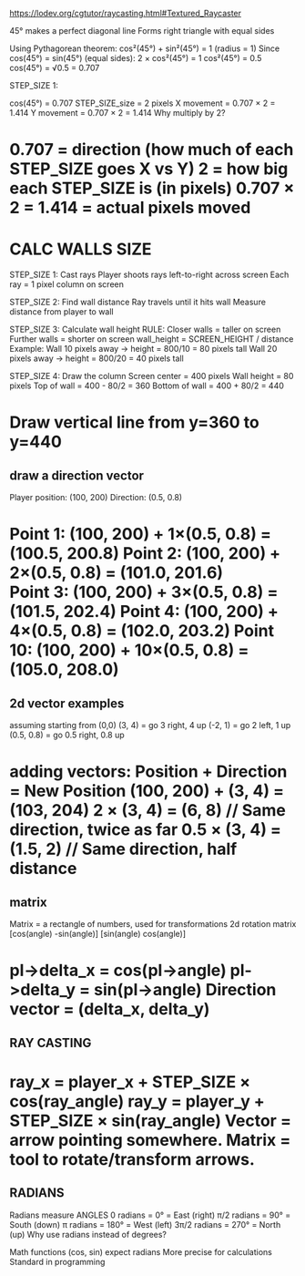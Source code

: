 https://lodev.org/cgtutor/raycasting.html#Textured_Raycaster

45° makes a perfect diagonal line
Forms right triangle with equal sides

Using Pythagorean theorem:
cos²(45°) + sin²(45°) = 1  (radius = 1)
Since cos(45°) = sin(45°) (equal sides):
2 × cos²(45°) = 1
cos²(45°) = 0.5
cos(45°) = √0.5 = 0.707

STEP_SIZE 1:

cos(45°) = 0.707
STEP_SIZE_size = 2 pixels
X movement = 0.707 × 2 = 1.414
Y movement = 0.707 × 2 = 1.414
Why multiply by 2?

0.707 = direction (how much of each STEP_SIZE goes X vs Y)
2 = how big each STEP_SIZE is (in pixels)
0.707 × 2 = 1.414 = actual pixels moved
=======================================
CALC WALLS SIZE
=======================================

STEP_SIZE 1: Cast rays
Player shoots rays left-to-right across screen
Each ray = 1 pixel column on screen

STEP_SIZE 2: Find wall distance
Ray travels until it hits wall
Measure distance from player to wall

STEP_SIZE 3: Calculate wall height
RULE: Closer walls = taller on screen
      Further walls = shorter on screen
wall_height = SCREEN_HEIGHT / distance
Example:
Wall 10 pixels away → height = 800/10 = 80 pixels tall
Wall 20 pixels away → height = 800/20 = 40 pixels tall

STEP_SIZE 4: Draw the column
Screen center = 400 pixels
Wall height = 80 pixels
Top of wall = 400 - 80/2 = 360
Bottom of wall = 400 + 80/2 = 440

Draw vertical line from y=360 to y=440
================================================
draw a direction vector
------------------------------------------------
Player position: (100, 200)
Direction: (0.5, 0.8)

Point 1: (100, 200) + 1×(0.5, 0.8) = (100.5, 200.8)
Point 2: (100, 200) + 2×(0.5, 0.8) = (101.0, 201.6)  
Point 3: (100, 200) + 3×(0.5, 0.8) = (101.5, 202.4)
Point 4: (100, 200) + 4×(0.5, 0.8) = (102.0, 203.2)
Point 10: (100, 200) + 10×(0.5, 0.8) = (105.0, 208.0)
=================================================
2d vector examples
-------------------------------------------------
assuming starting from (0,0)
(3, 4) = go 3 right, 4 up
(-2, 1) = go 2 left, 1 up
(0.5, 0.8) = go 0.5 right, 0.8 up

adding vectors:
Position + Direction = New Position
(100, 200) + (3, 4) = (103, 204)
2 × (3, 4) = (6, 8)  // Same direction, twice as far
0.5 × (3, 4) = (1.5, 2)  // Same direction, half distance
================================================
matrix
------------------------------------------------
Matrix = a rectangle of numbers, used for transformations
2d rotation matrix
[cos(angle)  -sin(angle)]
[sin(angle)   cos(angle)]

pl->delta_x = cos(pl->angle)
pl->delta_y = sin(pl->angle)
Direction vector = (delta_x, delta_y)
=================================================
RAY CASTING
-------------------------------------------------
ray_x = player_x + STEP_SIZE × cos(ray_angle)
ray_y = player_y + STEP_SIZE × sin(ray_angle)
 Vector = arrow pointing somewhere. Matrix = tool to rotate/transform arrows.
 =============================
 RADIANS
 --------------------------------
 Radians measure ANGLES
0 radians = 0° = East (right)
π/2 radians = 90° = South (down)
π radians = 180° = West (left)
3π/2 radians = 270° = North (up)
Why use radians instead of degrees?

Math functions (cos, sin) expect radians
More precise for calculations
Standard in programming